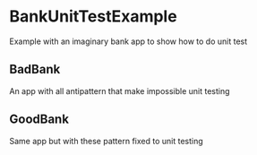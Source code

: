 # BankUnitTestExample

Example with an imaginary bank app to show how to do unit test

## BadBank
An app with all antipattern that make impossible unit testing

## GoodBank
Same app but with these pattern fixed to unit testing
